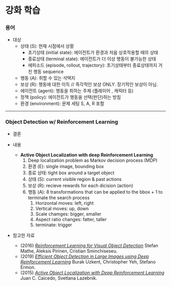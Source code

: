 # 강화 학습

### 용어
- 대상
  + 상태 (S): 현재 시점에서 상황
    * 초기상태 (initial state): 에이전트가 환경과 처음 상호작용할 때의 상태
    * 종료상태 (terminal state): 에이전트가 더 이상 행동이 불가능한 상태
    * 에피소드 (episode, rollout, trajectory): 초기상태부터 종료상태까지 거친 행동 sequence
  + 행동 (A): 취할 수 있는 석택지
  + 보상 (R): 행동에 대한 이득 // 즉각적인 보상 ONLY. 장기적인 보상이 아님.
  + 에이전트 (agent): 행동을 취하는 주체 (플레이어 , 캐릭터 등)
  + 정책 (policy): 에이전트가 행동을 선택(판단)하는 방침
  + 환경 (environment): 문제 세팅 S, A, R 포함
------------------
### Object Detection w/ Reinforcement Learning

- 결론
- 내용
  + **Active Object Localization with deep Reinforcement Learning**   
    1. Deep localization problem as Markov decision process (MDP)   
    1. 환경 (E): single image, bounding box
    1. 종료 상태: tight box around a target object
    1. 상태 (S): current visible region & past actions
    1. 보상 (R): recieve rewards for each dicision (action)
    1. 행동 (A): 8 transformations that can be applied to the bbox + 1 to terminate the search process   
        1. Horizontal moves: left, right   
        2. Vertical moves: up, down   
        3. Scale chamges: bigger, smaller   
        4. Aspect ratio changes: fatter, taller
        5. terminate: trigger
      
- 참고한 자료
  + (2016) [*Reinforcement Learning for Visual Object Detection*](https://sci-hub.tw/https://ieeexplore.ieee.org/document/7780685) Stefan Mathe, Aleksis Pirinen, Cristian Sminchiseseu.
  + (2019) [*Efficient Object Detection in Large Images using Deep Reinforcement Learning*](https://www.groundai.com/project/efficient-object-detection-in-large-images-using-deep-reinforcement-learning/1) Burak Uzkent, Christopher Yeh, Stefano Ermon.
  + (2015) [*Active Object Localization with Depp Reinforcement Learning*](https://arxiv.org/abs/1511.06015) Juan C. Caicedo, Svetlana Lazebnik.

